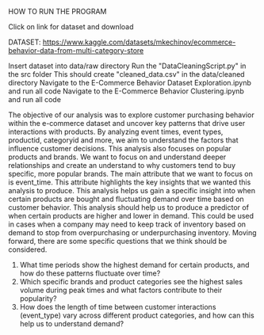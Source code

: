HOW TO RUN THE PROGRAM

Click on link for dataset and download

DATASET: https://www.kaggle.com/datasets/mkechinov/ecommerce-behavior-data-from-multi-category-store 

Insert dataset into data/raw directory
Run the "DataCleaningScript.py" in the src folder
This should create "cleaned_data.csv" in the data/cleaned directory 
Navigate to the E-Commerce Behavior Dataset Exploration.ipynb and run all code
Navigate to the E-Commerce Behavior Clustering.ipynb and run all code

The objective of our analysis was to explore customer purchasing behavior within the e-commerce dataset and uncover key patterns that drive user interactions with products. By analyzing event times, event types, productid, categoryid and more, we aim to understand the factors that influence customer decisions. This analysis also focuses on popular products and brands. We want to focus on and understand deeper relationships and create an understand to why customers tend to buy specific, more popular brands. The main attribute that we want to focus on is event_time. This attribute highlights the key insights that we wanted this analysis to produce. This analysis helps us gain a specific insight into when certain products are bought and fluctuating demand over time based on customer behavior. This analysis should help us to produce a predictor of when certain products are higher and lower in demand. This could be used in cases when a company may need to keep track of inventory based on demand to stop from overpurchasing or underpurchasing inventory. Moving forward, there are some specific questions that we think should be considered. 

1. What time periods show the highest demand for certain products, and how do these patterns fluctuate over time? 
2. Which specific brands and product categories see the highest sales volume during peak times and what factors contribute to their popularity? 
3. How does the length of time between customer interactions (event_type) vary across different product categories, and how can this help us to understand demand? 